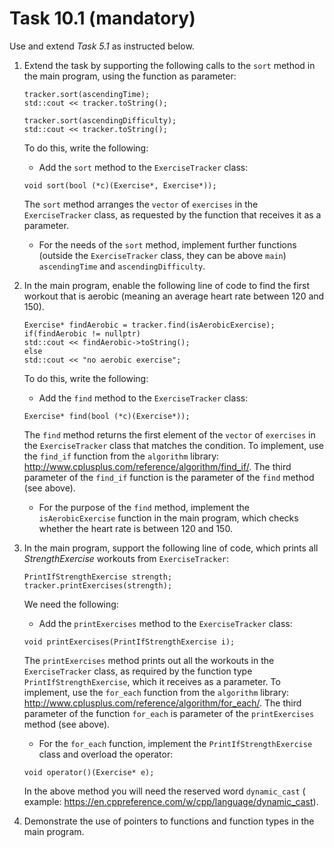 # Task 10.1 (mandatory)

Use and extend *Task 5.1* as instructed below.

1. Extend the task by supporting the following calls to the `sort` method in the main program, using the function as
   parameter:
    ```
    tracker.sort(ascendingTime);
    std::cout << tracker.toString();

    tracker.sort(ascendingDifficulty);
    std::cout << tracker.toString();
    ```

   To do this, write the following:
    - Add the `sort` method to the `ExerciseTracker` class:

   `void sort(bool (*c)(Exercise*, Exercise*));`

   The `sort` method arranges the `vector` of `exercises` in the `ExerciseTracker` class, as requested by the function
   that receives it as a parameter.

    - For the needs of the `sort` method, implement further functions (outside the `ExerciseTracker` class, they can be
      above `main`) `ascendingTime` and `ascendingDifficulty`.

2. In the main program, enable the following line of code to find the first workout that is aerobic (meaning an average
   heart rate between 120 and 150).

   ```
   Exercise* findAerobic = tracker.find(isAerobicExercise);
   if(findAerobic != nullptr)
   std::cout << findAerobic->toString();
   else
   std::cout << "no aerobic exercise";
   ```

   To do this, write the following:
    - Add the `find` method to the `ExerciseTracker` class:

   `Exercise* find(bool (*c)(Exercise*));`

   The `find` method returns the first element of the `vector` of `exercises` in the `ExerciseTracker` class that
   matches the condition. To implement, use the `find_if` function from the `algorithm`
   library: http://www.cplusplus.com/reference/algorithm/find_if/. The third parameter of the `find_if` function is the
   parameter of the `find` method (see above).

    - For the purpose of the `find` method, implement the `isAerobicExercise` function in the main program, which checks
      whether the heart rate is between 120 and 150.


3. In the main program, support the following line of code, which prints all *StrengthExercise* workouts
   from `ExerciseTracker`:
    ```
    PrintIfStrengthExercise strength;
    tracker.printExercises(strength);
    ```

   We need the following:
    - Add the `printExercises` method to the `ExerciseTracker` class:

   `void printExercises(PrintIfStrengthExercise i);`

   The `printExercises` method prints out all the workouts in the `ExerciseTracker` class, as required by the function
   type `PrintIfStrengthExercise`, which
   it receives as a parameter. To implement, use the `for_each` function from the
   `algorithm` library: http://www.cplusplus.com/reference/algorithm/for_each/. The third parameter of the
   function `for_each`
   is
   parameter of the `printExercises` method (see above).

    - For the `for_each` function, implement the `PrintIfStrengthExercise` class and overload the operator:

   `void operator()(Exercise* e);`

   In the above method you will need the reserved word `dynamic_cast` (
   example: https://en.cppreference.com/w/cpp/language/dynamic_cast).


4. Demonstrate the use of pointers to functions and function types in the main program.

